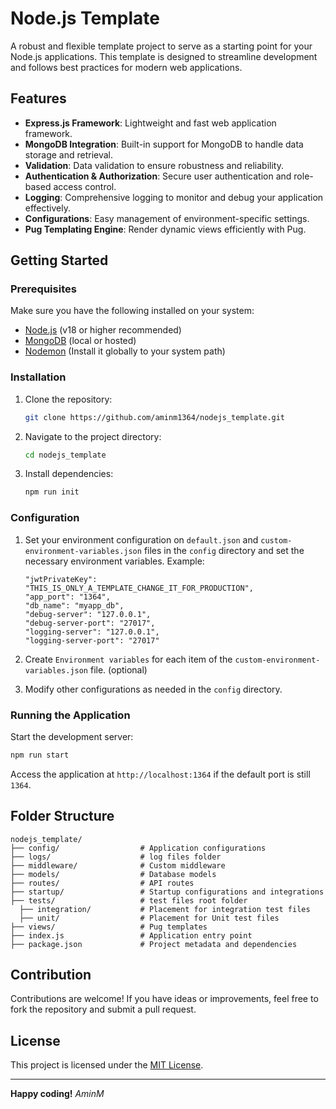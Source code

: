 # Node.js Template

A robust and flexible template project to serve as a starting point for your Node.js applications. This template is designed to streamline development and follows best practices for modern web applications.

## Features

- **Express.js Framework**: Lightweight and fast web application framework.
- **MongoDB Integration**: Built-in support for MongoDB to handle data storage and retrieval.
- **Validation**: Data validation to ensure robustness and reliability.
- **Authentication & Authorization**: Secure user authentication and role-based access control.
- **Logging**: Comprehensive logging to monitor and debug your application effectively.
- **Configurations**: Easy management of environment-specific settings.
- **Pug Templating Engine**: Render dynamic views efficiently with Pug.

## Getting Started

### Prerequisites

Make sure you have the following installed on your system:
- [Node.js](https://nodejs.org/) (v18 or higher recommended)
- [MongoDB](https://www.mongodb.com/) (local or hosted)
- [Nodemon](https://www.npmjs.com/package/nodemon) (Install it globally to your system path)

### Installation

1. Clone the repository:
   ```bash
   git clone https://github.com/aminm1364/nodejs_template.git
   ```
2. Navigate to the project directory:
   ```bash
   cd nodejs_template
   ```
3. Install dependencies:
   ```bash
   npm run init
   ```

### Configuration

1. Set your environment configuration on ```default.json``` and ```custom-environment-variables.json``` files in the ```config``` directory and set the necessary environment variables. Example:
   ```env
   "jwtPrivateKey": "THIS_IS_ONLY_A_TEMPLATE_CHANGE_IT_FOR_PRODUCTION",
   "app_port": "1364",
   "db_name": "myapp_db",
   "debug-server": "127.0.0.1",
   "debug-server-port": "27017",
   "logging-server": "127.0.0.1",
   "logging-server-port": "27017"
   ```
2. Create ```Environment variables``` for each item of the ```custom-environment-variables.json``` file. (optional)

3. Modify other configurations as needed in the `config` directory.

### Running the Application

Start the development server:
```bash
npm run start
```

Access the application at `http://localhost:1364` if the default port is still ```1364```.

## Folder Structure

```plaintext
nodejs_template/
├── config/                  # Application configurations
├── logs/                    # log files folder
├── middleware/              # Custom middleware
├── models/                  # Database models
├── routes/                  # API routes
├── startup/                 # Startup configurations and integrations
├── tests/                   # test files root folder
  ├── integration/           # Placement for integration test files
  ├── unit/                  # Placement for Unit test files
├── views/                   # Pug templates
├── index.js                 # Application entry point
├── package.json             # Project metadata and dependencies
```

## Contribution

Contributions are welcome! If you have ideas or improvements, feel free to fork the repository and submit a pull request.

## License

This project is licensed under the [MIT License](LICENSE).

---

**Happy coding!**
_AminM_

